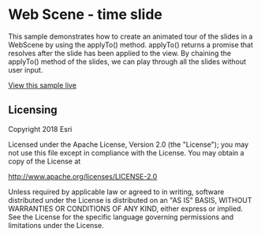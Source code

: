 # Web Scene - time slide


This sample demonstrates how to create an animated tour of the slides in a WebScene by using the applyTo() method. applyTo() returns a promise that resolves after the slide has been applied to the view. By chaining the applyTo() method of the slides, we can play through all the slides without user input.

[View this sample live](https://oertac.github.io/3D-timeslider/)



## Licensing
Copyright 2018 Esri

Licensed under the Apache License, Version 2.0 (the "License");
you may not use this file except in compliance with the License.
You may obtain a copy of the License at

   http://www.apache.org/licenses/LICENSE-2.0

Unless required by applicable law or agreed to in writing, software
distributed under the License is distributed on an "AS IS" BASIS,
WITHOUT WARRANTIES OR CONDITIONS OF ANY KIND, either express or implied.
See the License for the specific language governing permissions and
limitations under the License.





